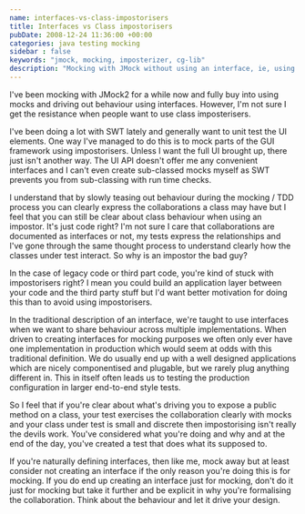 ```yaml
---
name: interfaces-vs-class-impostorisers
title: Interfaces vs Class impostorisers
pubDate: 2008-12-24 11:36:00 +00:00
categories: java testing mocking
sidebar : false
keywords: "jmock, mocking, imposterizer, cg-lib"
description: "Mocking with JMock without using an interface, ie, using an impostor, isn't always a bad thing."
---
```


I've been mocking with JMock2 for a while now and fully buy into using mocks and driving out behaviour using interfaces. However, I'm not sure I get the resistance when people want to use class imposterisers.

I've been doing a lot with SWT lately and generally want to unit test the UI elements. One way I've managed to do this is to mock parts of the GUI framework using impostorisers. Unless I want the full UI brought up, there just isn't another way. The UI API doesn't offer me any convenient interfaces and I can't even create sub-classed mocks myself as SWT prevents you from sub-classing with run time checks.

I understand that by slowly teasing out behaviour during the mocking / TDD process you can clearly express the collaborations a class may have but I feel that you can still be clear about class behaviour when using an impostor. It's just code right? I'm not sure I care that collaborations are documented as interfaces or not, my tests express the relationships and I've gone through the same thought process to understand clearly how the classes under test interact. So why is an impostor the bad guy?

<!-- more -->

In the case of legacy code or third part code, you're kind of stuck with impostorisers right? I mean you could build an application layer between your code and the third party stuff but I'd want better motivation for doing this than to avoid using impostorisers.

In the traditional description of an interface, we're taught to use interfaces when we want to share behaviour across multiple implementations. When driven to creating interfaces for mocking purposes we often only ever have one implementation in production which would seem at odds with this traditional definition. We do usually end up with a well designed applications which are nicely componentised and plugable, but we rarely plug anything different in. This in itself often leads us to testing the production configuration in larger end-to-end style tests.

So I feel that if you're clear about what's driving you to expose a public method on a class, your test exercises the collaboration clearly with mocks and your class under test is small and discrete then impostorising isn't really the devils work. You've considered what you're doing and why and at the end of the day, you've created a test that does what its supposed to.

If you're naturally defining interfaces, then like me, mock away but at least consider not creating an interface if the only reason you're doing this is for mocking. If you do end up creating an interface just for mocking, don't do it just for mocking but take it further and be explicit in why you're formalising the collaboration. Think about the behaviour and let it drive your design.

  




  

  



